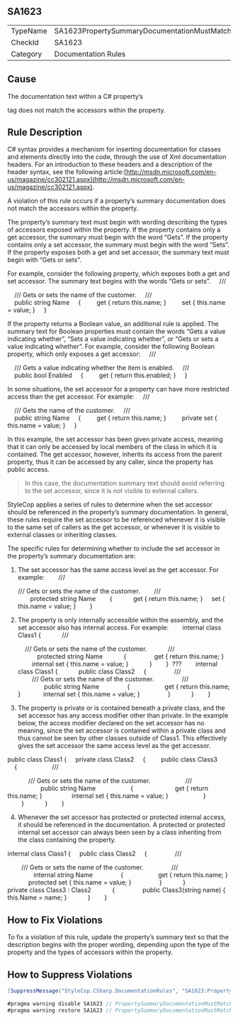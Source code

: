 ﻿## SA1623

<table>
<tr>
  <td>TypeName</td>
  <td>SA1623PropertySummaryDocumentationMustMatchAccessors</td>
</tr>
<tr>
  <td>CheckId</td>
  <td>SA1623</td>
</tr>
<tr>
  <td>Category</td>
  <td>Documentation Rules</td>
</tr>
</table>

## Cause

The documentation text within a C# property’s <summary> tag does not match the accessors within the property.

## Rule Description

C# syntax provides a mechanism for inserting documentation for classes and elements directly into the code, through the use of Xml documentation headers. For an introduction to these headers and a description of the header syntax, see the following article:[http://msdn.microsoft.com/en-us/magazine/cc302121.aspx](http://msdn.microsoft.com/en-us/magazine/cc302121.aspx).

A violation of this rule occurs if a property’s summary documentation does not match the accessors within the property.

The property’s summary text must begin with wording describing the types of accessors exposed within the property. If the property contains only a get accessor, the summary must begin with the word “Gets”. If the property contains only a set accessor, the summary must begin with the word “Sets”. If the property exposes both a get and set accessor, the summary text must begin with “Gets or sets”.

For example, consider the following property, which exposes both a get and set accessor. The summary text begins with the words “Gets or sets”.
    /// <summary>
    /// Gets or sets the name of the customer. 
    /// </summary>
    public string Name
    {
        get { return this.name; }
        set { this.name = value; }
    }



If the property returns a Boolean value, an additional rule is applied. The summary text for Boolean properties must contain the words “Gets a value indicating whether”, “Sets a value indicating whether”, or “Gets or sets a value indicating whether”. For example, consider the following Boolean property, which only exposes a get accessor:
    /// <summary>
    /// Gets a value indicating whether the item is enabled.
    /// </summary>
    public bool Enabled
    {
        get { return this.enabled; }
    }



In some situations, the set accessor for a property can have more restricted access than the get accessor. For example:
    /// <summary>
    /// Gets the name of the customer. 
    /// </summary>
    public string Name
    {
        get { return this.name; }
        private set { this.name = value; }
    }



In this example, the set accessor has been given private access, meaning that it can only be accessed by local members of the class in which it is contained. The get accessor, however, inherits its access from the parent property, thus it can be accessed by any caller, since the property has public access.

>In this case, the documentation summary text should avoid referring to the set accessor, since it is not visible to external callers.

StyleCop applies a series of rules to determine when the set accessor should be referenced in the property’s summary documentation. In general, these rules require the set accessor to be referenced whenever it is visible to the same set of callers as the get accessor, or whenever it is visible to external classes or inheriting classes.

The specific rules for determining whether to include the set accessor in the property’s summary documentation are:



1. The set accessor has the same access level as the get accessor. For example:
       /// <summary>
/// Gets or sets the name of the customer. 
       /// </summary>
       protected string Name
       {
           get { return this.name; }
    set { this.name = value; }
       }



2. The property is only internally accessible within the assembly, and the set accessor also has internal access. For example:
       internal class Class1
{
           /// <summary>
    /// Gets or sets the name of the customer. 
           /// </summary>
           protected string Name
           {
               get { return this.name; }
        internal set { this.name = value; }
           }
       }
 ???
       internal class Class1
{
           public class Class2
    {
               /// <summary>
        /// Gets or sets the name of the customer. 
               /// </summary>
               public string Name
               {
                   get { return this.name; }
            internal set { this.name = value; }
               }
           }
       }



3. The property is private or is contained beneath a private class, and the set accessor has any access modifier other than private. In the example below, the access modifier declared on the set accessor has no meaning, since the set accessor is contained within a private class and thus cannot be seen by other classes outside of Class1. This effectively gives the set accessor the same access level as the get accessor.

public class Class1
{
    private class Class2
    {
        public class Class3
        {
                   /// <summary>
            /// Gets or sets the name of the customer. 
                   /// </summary>
                   public string Name
                   {
                       get { return this.name; }
                internal set { this.name = value; }
                   }
               }
           }
       }



4. Whenever the set accessor has protected or protected internal access, it should be referenced in the documentation. A protected or protected internal set accessor can always been seen by a class inheriting from the class containing the property.

internal class Class1
{
    public class Class2
    {
               /// <summary>
        /// Gets or sets the name of the customer. 
               /// </summary>
               internal string Name
               {
                   get { return this.name; }
            protected set { this.name = value; }
               }
           }
           
           private class Class3 : Class2
           {
               public Class3(string name) { this.Name = name; }
           }
       }
 



## How to Fix Violations

To fix a violation of this rule, update the property’s summary text so that the description begins with the proper wording, depending upon the type of the property and the types of accessors within the property.



## How to Suppress Violations

```csharp
[SuppressMessage("StyleCop.CSharp.DocumentationRules", "SA1623:PropertySummaryDocumentationMustMatchAccessors", Justification = "Reviewed.")]
```

```csharp
#pragma warning disable SA1623 // PropertySummaryDocumentationMustMatchAccessors
#pragma warning restore SA1623 // PropertySummaryDocumentationMustMatchAccessors
```

